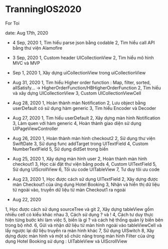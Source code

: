 # TranningIOS2020
For Toi

date: Aug 17th, 2020
- 4 Sep, 2020
1, Tìm hiểu parse json bằng codable
2, Tìm hiểu call API bằng thư viện Alamofire

- 3 Sep, 2020
1, Custom header UICollectionView
2, Tìm hiểu mô hình MVC và MVP

- Sep 1, 2020
1, Xây dựng uiCollectionView trong uiCollectionView

- Aug 31, 2020
1, Tìm hiểu Higher order function : Map, filter, sorted, allSatisfy...
-> HigherOrderFunction/HBHigherOrderFunction
2, Tìm hiểu và xây dựng UICollectionView
3, Custom UICollectionViewCell

- Aug 28, 2020
1, Hoàn thành màn Notification
2, Lưu object bằng userDefault có sử dụng hàm generic
3, Tìm hiểu Encoder và Decoder

- Aug 27, 2020
1, Tìm hiểu userDefault
2, Xây dựng màn hình Notification
3, Làm quen với hàm generic
4, Hoàn thành giao diện sử dụng UIPageViewController

- Aug 26, 2020
1, Hoàn thành màn hình checkout2
2, Sử dụng thư viện SwiftDate
3, Sử dụng func addTarget trong UITextField
4, Custom NumberTextField
5, Sử dụng didSet trong biến


- Aug 25, 2020
1, Xây dựng màn hình user
2, Hoàn thành màn hình checkout1
3, Học cài đặt thư viện bằng pods
4, Custom UITextField
5, Sử dụng UIScrollView
6, Tối ưu code UITableView
7, Tư duy tôi ưu code 



- Aug 23, 2020
1, Học được cách sử dụng UITextField
2, Xây dựng được màn Checkout1 của ứng dụng Hotel Booking
3, Nhận và hiển thị dử liệu từ ngoài vào, truyền dữ liệu từ màn Checkout1 ra ngoài


- Aug 22, 2020

1, Học được cách sử dụng sourceTree và git
2, Xây dựng tableView gồm nhiều cell có kiểu khác nhau
3, Cách sử dụng ? và !
4, Cách tư duy thực hiện từng bước khi làm việc
5, biến là gì ? và cách hệ thống quản lý biến bên trong bộ nhớ.
6, Gửi và nhận dữ liệu từ màn hình ngoài vào tableViewCell và lấy ngược lại dữ liệu truyền ra màn hình khác
7, Sử dụng UISwitch
8, Xây dựng được màn hình và một số chức năng trong màn hình Filter của ứng dụng Hotel Booking sử dụng : UITableView và UIScrollView
